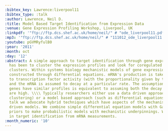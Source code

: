 ```yaml
---
:bibtex_key: Lawrence:liverpool11
:bibtex_type: :talk
:author: Lawrence, Neil D.
:title: Model Based Target Identification from Expression Data
:venue: Gene Expression Profiling Workshop, Liverpool, UK
:linkpdf: '"ftp://ftp.dcs.shef.ac.uk/home/neil/" # "ode_liverpool11.pdf"'
:mp3: '"ftp://ftp.dcs.shef.ac.uk/home/neil/" # "111012_ode_liverpool11.mp3"'
:youtube: pGVMRyfulB0
:year: '2011'
:month: oct
:day: '12'
:abstract: A simple approach to target identification through gene expression studies
  has been to cluster the expression profiles and look for coregulated genes within
  clusters. Within systems biology mechanistic models of gene expression are typically
  constructed through differential equations. mRNA's production is taken to be proportional
  to transcription factor activity (with the proportionality given by the sensitivity)
  and the mRNA is assumed to decay at a particular rate. The assumption that coregulated
  genes have similar profiles is equivalent to assuming both the decay and the sensitivity
  are high. \\\\ Typically researchers either use a data driven approach (such as
  clustering) or a model based approach (such as differential equations). In this
  talk we advocate hybrid techniques which have aspects of the mechanistic and data
  driven models. We combine simple differential equation models with Gaussian process
  priors to make probabilistic models with mechanistic underpinnings. We show applications
  in target identification from mRNA measurements.
:month_numeric: '10'
---
```

